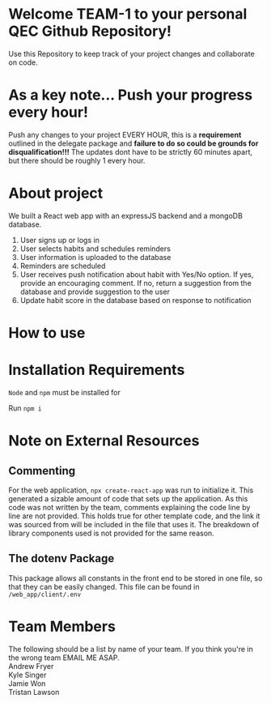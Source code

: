 # Welcome TEAM-1 to your personal QEC Github Repository!

Use this Repository to keep track of your project changes and collaborate on code.



# As a key note... Push your progress every hour!

Push any changes to your project EVERY HOUR, this is a **requirement** outlined in the delegate package and **failure to do so could be grounds for disqualification!!!** The updates dont have to be strictly 60 minutes apart, but there should be roughly 1 every hour.

# About project
We built a React web app with an expressJS backend and a mongoDB database.

1. User signs up or logs in
2. User selects habits and schedules reminders
3. User information is uploaded to the database
4. Reminders are scheduled
5. User receives push notification about habit with Yes/No option. If yes, provide an encouraging comment. If no, return a suggestion from the database and provide suggestion to the user
6. Update habit score in the database based on response to notification

# How to use

# Installation Requirements
```Node``` and ```npm``` must be installed for 

Run ```npm i```

# Note on External Resources
## Commenting
For the web application, ```npx create-react-app``` was run to initialize it. This generated a sizable amount of code that sets up the application. As this code was not written by the team, comments explaining the code line by line are not provided. This holds true for other template code, and the link it was sourced from will be included in the file that uses it. The breakdown of library components used is not  provided for the same reason.
## The dotenv Package
This package allows all constants in the front end to be stored in one file, so that they can be easily changed. This file can be found in ```/web_app/client/.env```

# Team Members
The following should be a list by name of your team. If you think you're in the wrong team EMAIL ME ASAP.    
  Andrew Fryer  
Kyle Singer  
Jamie Won  
Tristan Lawson  
